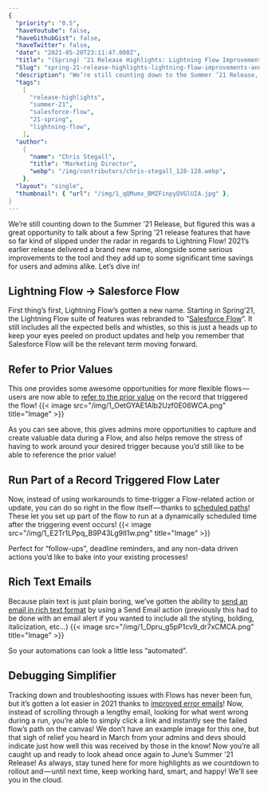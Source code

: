 ```yaml
---
{
  "priority": "0.5",
  "haveYoutube": false,
  "haveGithubGist": false,
  "haveTwitter": false,
  "date": "2021-05-20T23:11:47.000Z",
  "title": "(Spring) ‘21 Release Highlights: Lightning Flow Improvements (and a Rebrand)",
  "Slug": "spring-21-release-highlights-lightning-flow-improvements-and-a-rebrand",
  "description": "We’re still counting down to the Summer ’21 Release, but figured this was a great opportunity to talk about a few Spring ’21 release features that have so far kind of slipped under the radar in regards to Lightning Flow! 2021’s earlier release delivered a brand new name, alongside some serious improvements to the tool and they add up to some significant time savings for users and admins alike..",
  "tags":
    [
      "release-highlights",
      "summer-21",
      "salesforce-flow",
      "21-spring",
      "lightning-flow",
    ],
  "author":
    {
      "name": "Chris Stegall",
      "title": "Marketing Director",
      "webp": "/img/contributors/chris-stegall_128-128.webp",
    },
  "layout": "single",
  "thumbnail": { "url": "/img/1_qQMumx_BMZFinpyQVGlUIA.jpg" },
}
---
```


We’re still counting down to the Summer ’21 Release, but figured this was a great opportunity to talk about a few Spring ’21 release features that have so far kind of slipped under the radar in regards to Lightning Flow! 2021’s earlier release delivered a brand new name, alongside some serious improvements to the tool and they add up to some significant time savings for users and admins alike.
Let’s dive in!

## Lightning Flow -&gt; Salesforce Flow

First thing’s first, Lightning Flow’s gotten a new name. Starting in Spring’21, the Lightning Flow suite of features was rebranded to “[Salesforce Flow](https://help.salesforce.com/articleView?id=release-notes.rn_forcecom_flow_salesforce.htm&type=5&release=230)”. It still includes all the expected bells and whistles, so this is just a heads up to keep your eyes peeled on product updates and help you remember that Salesforce Flow will be the relevant term moving forward.

## Refer to Prior Values

This one provides some awesome opportunities for more flexible flows — users are now able to [refer to the prior value](https://help.salesforce.com/articleView?id=release-notes.rn_forcecom_flow_fbuilder_prior_values_flow.htm&type=5&release=230) on the record that triggered the flow!
{{< image src="/img/1_OetGYAE1Alb2Uzf0E06WCA.png" title="Image" >}}

As you can see above, this gives admins more opportunities to capture and create valuable data during a Flow, and also helps remove the stress of having to work around your desired trigger because you’d still like to be able to reference the prior value!

## Run Part of a Record Triggered Flow Later

Now, instead of using workarounds to time-trigger a Flow-related action or update, you can do so right in the flow itself — thanks to [scheduled paths](https://help.salesforce.com/articleView?id=release-notes.rn_forcecom_flow_fbuilder_scheduled_paths.htm&type=5&release=230)! These let you set up part of the flow to run at a dynamically scheduled time after the triggering event occurs!
{{< image src="/img/1_E2Tr1LPpq_B9P43Lg9II1w.png" title="Image" >}}

Perfect for “follow-ups”, deadline reminders, and any non-data driven actions you’d like to bake into your existing processes!

## Rich Text Emails

Because plain text is just plain boring, we’ve gotten the ability to [send an email in rich text format](https://help.salesforce.com/articleView?id=release-notes.rn_forcecom_flow_fbuilder_send_rich_emails.htm&type=5&release=230) by using a Send Email action (previously this had to be done with an email alert if you wanted to include all the styling, bolding, italicization, etc…)
{{< image src="/img/1_Dpru_g5pP1cv9_dr7xCMCA.png" title="Image" >}}

So your automations can look a little less “automated”.

## Debugging Simplifier

Tracking down and troubleshooting issues with Flows has never been fun, but it’s gotten a lot easier in 2021 thanks to [improved error emails](https://help.salesforce.com/articleView?id=release-notes.rn_forcecom_flow_fbuilder_debug_email.htm&type=5&release=230)! Now, instead of scrolling through a lengthy email, looking for what went wrong during a run, you’re able to simply click a link and instantly see the failed flow’s path on the canvas!
We don’t have an example image for this one, but that sigh of relief you heard in March from your admins and devs should indicate just how well this was received by those in the know!
Now you’re all caught up and ready to look ahead once again to June’s Summer ’21 Release! As always, stay tuned here for more highlights as we countdown to rollout and — until next time, keep working hard, smart, and happy!
We’ll see you in the cloud.

